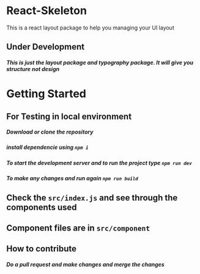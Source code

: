 # React-Skeleton
This is a react layout package to help you managing your UI layout

## Under Development
##### This is just the layout package and typography package. It will give you structure not design
# Getting Started
## For Testing in local environment
##### Download or clone the repository
##### install dependencie using `npm i`
##### To start the development server and to run the project type `npm run dev `
##### To make any changes and run again `npm run build`

## Check the `src/index.js` and see through the components used 
## Component files are in `src/component`
## How to contribute
##### Do a pull request and make changes and merge the changes
